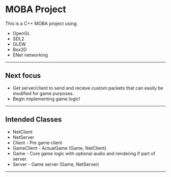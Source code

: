 # MOBA Project

This is a C++ MOBA project using:

- OpenGL
- SDL2
- GLEW
- Box2D
- ENet networking

---

## Next focus

- Get server/client to send and recieve custom packets that can easily be modified for game purposes.
- Begin implementing game logic!

---


## Intended Classes

- NetClient
- NetServer
- Client - Pre game client
- GameClient - ActualGame (Game, NetClient)
- Game - Core game logic with optional audio and rendering if part of server.
- Server - Game server (Game, NetServer)

---

